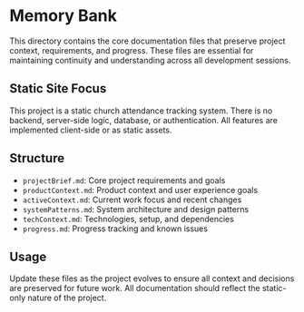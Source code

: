 # Memory Bank

This directory contains the core documentation files that preserve project context, requirements, and progress. These files are essential for maintaining continuity and understanding across all development sessions.

## Static Site Focus

This project is a static church attendance tracking system. There is no backend, server-side logic, database, or authentication. All features are implemented client-side or as static assets.

## Structure

- `projectBrief.md`: Core project requirements and goals
- `productContext.md`: Product context and user experience goals
- `activeContext.md`: Current work focus and recent changes
- `systemPatterns.md`: System architecture and design patterns
- `techContext.md`: Technologies, setup, and dependencies
- `progress.md`: Progress tracking and known issues

## Usage

Update these files as the project evolves to ensure all context and decisions are preserved for future work. All documentation should reflect the static-only nature of the project.